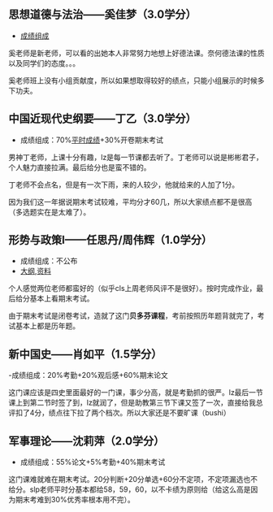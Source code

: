 ## 思想道德与法治——奚佳梦（3.0学分）
- [成绩组成](../files/思想道德与法治/思政.HEIC)

奚老师是新老师，可以看的出她本人非常努力地想上好德法课。奈何德法课的性质以及同学们的态度。。。

奚老师班上没有小组贡献度，所以如果想取得较好的绩点，只能小组展示的时候多下功夫。

## 中国近现代史纲要——丁乙（3.0学分）
- 成绩组成：70%[平时成绩](../files/中国近现代史纲要/平时分.jpg)+30%开卷期末考试

男神丁老师，上课十分有趣，lz是每一节课都去听了。丁老师可以说是彬彬君子，个人魅力直接拉满。最后给分也是蛮不错的。

丁老师不会点名，但是有一次下雨，来的人较少，他就给来的人加了1分。

因为我们这一年据说期末考试较难，平均分才60几，所以大家绩点都不是很高（多选题实在是太难了）。

## 形势与政策I——任思丹/周伟辉（1.0学分）
- 成绩组成：不公布
- [大纲](../files/形势与政策/大纲.pdf),[资料](../files/形势与政策/资料.docx)

个人感觉两位老师都蛮好的（似乎cls上周老师风评不是很好）。按时完成作业，最后给分基本上看期末考试。

由于期末考试是闭卷考试，造就了这门**贝多芬课程**，考前按照历年题背就完了，考试基本上都是历年题。

## 新中国史——肖如平（1.5学分）
-成绩组成：20%考勤+20%观后感+60%期末论文

这门课应该是四史里面最好的一门课，事少分高，就是考勤抓的很严。lz最后一节课上到第二节时签了到，lz就润了，但是助教第三节下课又签了一次，直接给我总评扣了4分，绩点往下拉了两个档次。所以大家还是不要旷课（bushi）

## 军事理论——沈莉萍（2.0学分）
- 成绩组成：55%论文+5%考勤+40%期末考试

这门课难就难在期末考试。20分判断+20分单选+60分不定项，不定项漏选也不给分。slp老师平时分基本都给58，59，60，以不卡绩为原则给（给这么高是因为期末考难到30%优秀率根本用不完）。
